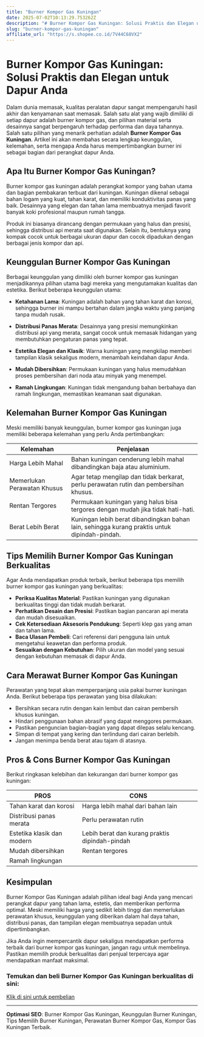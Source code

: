 ```yaml
---
title: "Burner Kompor Gas Kuningan"
date: 2025-07-02T10:13:29.753262Z
description: "# Burner Kompor Gas Kuningan: Solusi Praktis dan Elegan untuk Dapur Anda..."
slug: "burner-kompor-gas-kuningan"
affiliate_url: "https://s.shopee.co.id/7V44C68VX2"
---
```

# Burner Kompor Gas Kuningan: Solusi Praktis dan Elegan untuk Dapur Anda

Dalam dunia memasak, kualitas peralatan dapur sangat mempengaruhi hasil akhir dan kenyamanan saat memasak. Salah satu alat yang wajib dimiliki di setiap dapur adalah burner kompor gas, dan pilihan material serta desainnya sangat berpengaruh terhadap performa dan daya tahannya. Salah satu pilihan yang menarik perhatian adalah **Burner Kompor Gas Kuningan**. Artikel ini akan membahas secara lengkap keunggulan, kelemahan, serta mengapa Anda harus mempertimbangkan burner ini sebagai bagian dari perangkat dapur Anda.

## Apa Itu Burner Kompor Gas Kuningan?

Burner kompor gas kuningan adalah perangkat kompor yang bahan utama dan bagian pembakaran terbuat dari kuningan. Kuningan dikenal sebagai bahan logam yang kuat, tahan karat, dan memiliki konduktivitas panas yang baik. Desainnya yang elegan dan tahan lama membuatnya menjadi favorit banyak koki profesional maupun rumah tangga.

Produk ini biasanya dirancang dengan permukaan yang halus dan presisi, sehingga distribusi api merata saat digunakan. Selain itu, bentuknya yang kompak cocok untuk berbagai ukuran dapur dan cocok dipadukan dengan berbagai jenis kompor dan api.

## Keunggulan Burner Kompor Gas Kuningan

Berbagai keunggulan yang dimiliki oleh burner kompor gas kuningan menjadikannya pilihan utama bagi mereka yang mengutamakan kualitas dan estetika. Berikut beberapa keunggulan utama:

- **Ketahanan Lama**: Kuningan adalah bahan yang tahan karat dan korosi, sehingga burner ini mampu bertahan dalam jangka waktu yang panjang tanpa mudah rusak.
  
- **Distribusi Panas Merata**: Desainnya yang presisi memungkinkan distribusi api yang merata, sangat cocok untuk memasak hidangan yang membutuhkan pengaturan panas yang tepat.

- **Estetika Elegan dan Klasik**: Warna kuningan yang mengkilap memberi tampilan klasik sekaligus modern, menambah keindahan dapur Anda.

- **Mudah Dibersihkan**: Permukaan kuningan yang halus memudahkan proses pembersihan dari noda atau minyak yang menempel.

- **Ramah Lingkungan**: Kuningan tidak mengandung bahan berbahaya dan ramah lingkungan, memastikan keamanan saat digunakan.

## Kelemahan Burner Kompor Gas Kuningan

Meski memiliki banyak keunggulan, burner kompor gas kuningan juga memiliki beberapa kelemahan yang perlu Anda pertimbangkan:

| Kelemahan                                | Penjelasan                                              |
|------------------------------------------|---------------------------------------------------------|
| Harga Lebih Mahal                       | Bahan kuningan cenderung lebih mahal dibandingkan baja atau aluminium. |
| Memerlukan Perawatan Khusus             | Agar tetap mengilap dan tidak berkarat, perlu perawatan rutin dan pembersihan khusus.  |
| Rentan Tergores                         | Permukaan kuningan yang halus bisa tergores dengan mudah jika tidak hati-hati. |
| Berat Lebih Berat                       | Kuningan lebih berat dibandingkan bahan lain, sehingga kurang praktis untuk dipindah-pindah. |

## Tips Memilih Burner Kompor Gas Kuningan Berkualitas

Agar Anda mendapatkan produk terbaik, berikut beberapa tips memilih burner kompor gas kuningan yang berkualitas:

- **Periksa Kualitas Material**: Pastikan kuningan yang digunakan berkualitas tinggi dan tidak mudah berkarat.
- **Perhatikan Desain dan Presisi**: Pastikan bagian pancaran api merata dan mudah disesuaikan.
- **Cek Ketersediaan Aksesoris Pendukung**: Seperti klep gas yang aman dan tahan lama.
- **Baca Ulasan Pembeli**: Cari referensi dari pengguna lain untuk mengetahui keawetan dan performa produk.
- **Sesuaikan dengan Kebutuhan**: Pilih ukuran dan model yang sesuai dengan kebutuhan memasak di dapur Anda.

## Cara Merawat Burner Kompor Gas Kuningan

Perawatan yang tepat akan memperpanjang usia pakai burner kuningan Anda. Berikut beberapa tips perawatan yang bisa dilakukan:

- Bersihkan secara rutin dengan kain lembut dan cairan pembersih khusus kuningan.
- Hindari penggunaan bahan abrasif yang dapat menggores permukaan.
- Pastikan penguncian bagian-bagian yang dapat dilepas selalu kencang.
- Simpan di tempat yang kering dan terlindung dari cairan berlebih.
- Jangan menimpa benda berat atau tajam di atasnya.

## Pros & Cons Burner Kompor Gas Kuningan

Berikut ringkasan kelebihan dan kekurangan dari burner kompor gas kuningan:

| PROS                                             | CONS                                           |
|--------------------------------------------------|------------------------------------------------|
| Tahan karat dan korosi                          | Harga lebih mahal dari bahan lain             |
| Distribusi panas merata                         | Perlu perawatan rutin                         |
| Estetika klasik dan modern                     | Lebih berat dan kurang praktis dipindah-pindah|
| Mudah dibersihkan                              | Rentan tergores                                |
| Ramah lingkungan                                |                                              |

## Kesimpulan

Burner Kompor Gas Kuningan adalah pilihan ideal bagi Anda yang mencari perangkat dapur yang tahan lama, estetis, dan memberikan performa optimal. Meski memiliki harga yang sedikit lebih tinggi dan memerlukan perawatan khusus, keunggulan yang diberikan dalam hal daya tahan, distribusi panas, dan tampilan elegan membuatnya sepadan untuk dipertimbangkan.

Jika Anda ingin mempercantik dapur sekaligus mendapatkan performa terbaik dari burner kompor gas kuningan, jangan ragu untuk membelinya. Pastikan memilih produk berkualitas dari penjual terpercaya agar mendapatkan manfaat maksimal.

### Temukan dan beli Burner Kompor Gas Kuningan berkualitas di sini:  
[Klik di sini untuk pembelian](https://s.shopee.co.id/7V44C68VX2)

---

**Optimasi SEO**: Burner Kompor Gas Kuningan, Keunggulan Burner Kuningan, Tips Memilih Burner Kuningan, Perawatan Burner Kompor Gas, Kompor Gas Kuningan Terbaik.